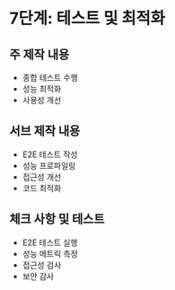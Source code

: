 # 7단계: 테스트 및 최적화

## 주 제작 내용
- 종합 테스트 수행
- 성능 최적화
- 사용성 개선

## 서브 제작 내용
- E2E 테스트 작성
- 성능 프로파일링
- 접근성 개선
- 코드 최적화

## 체크 사항 및 테스트
- E2E 테스트 실행
- 성능 메트릭 측정
- 접근성 검사
- 보안 감사 